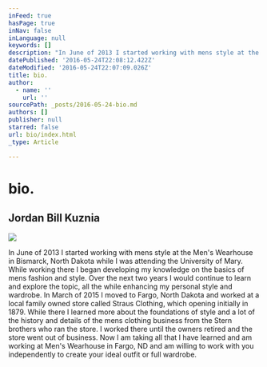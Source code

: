 ```yaml
---
inFeed: true
hasPage: true
inNav: false
inLanguage: null
keywords: []
description: "In June of 2013 I started working with mens style at the Men's Wearhouse in Bismarck, North Dakota while I was attending the University of Mary. While working there I began developing my knowledge on the basics of mens fashion and style. Over the next two years I would continue to learn and explore the topic, all the while enhancing my personal style and wardrobe. In March of 2015 I moved to Fargo, North Dakota and worked at a local family owned store called Straus Clothing, which opening initially in 1879. While there I learned more about the foundations of style and a lot of the history and details of the mens clothing business from the Stern brothers who ran the store. I worked there until the owners retired and the store went out of business. Now I am taking all that I have learned and am working at Men's Wearhouse in Fargo, ND and am willing to work with you independently to create your ideal outfit or full wardrobe."
datePublished: '2016-05-24T22:08:12.422Z'
dateModified: '2016-05-24T22:07:09.026Z'
title: bio.
author:
  - name: ''
    url: ''
sourcePath: _posts/2016-05-24-bio.md
authors: []
publisher: null
starred: false
url: bio/index.html
_type: Article

---
```

# bio.

## Jordan Bill Kuznia
![](https://the-grid-user-content.s3-us-west-2.amazonaws.com/abe4203c-09f3-41b3-a158-daf02b588ef9.jpg)

In June of 2013 I started working with mens style at the Men's Wearhouse in Bismarck, North Dakota while I was attending the University of Mary. While working there I began developing my knowledge on the basics of mens fashion and style. Over the next two years I would continue to learn and explore the topic, all the while enhancing my personal style and wardrobe. In March of 2015 I moved to Fargo, North Dakota and worked at a local family owned store called Straus Clothing, which opening initially in 1879\. While there I learned more about the foundations of style and a lot of the history and details of the mens clothing business from the Stern brothers who ran the store. I worked there until the owners retired and the store went out of business. Now I am taking all that I have learned and am working at Men's Wearhouse in Fargo, ND and am willing to work with you independently to create your ideal outfit or full wardrobe.